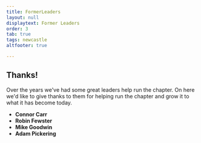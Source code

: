 ```yaml
---
title: FormerLeaders
layout: null
displaytext: Former Leaders
order: 3
tab: true
tags: newcastle
altfooter: true

---
```


## Thanks!

Over the years we've had some great leaders help run the chapter. On here we'd like to give thanks to them for helping run the chapter and grow it to what it has become today.

* **Connor Carr**
* **Robin Fewster**
* **Mike Goodwin**
* **Adam Pickering**
